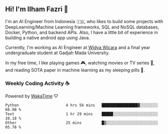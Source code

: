 ## Hi! I'm Ilham Fazri 👋

I'm an AI Engineer from Indonesia 🇮🇩, who likes to build some projects with DeepLearning/Machine Learning frameworks, SQL and NoSQL databases, Docker, Python, and backend APIs. Also, I have a little bit of experience in building a native android app using Java.

Currently, I'm working as AI Engineer at [Widya Wicara](https://widyawicara.com) and a final year undergraduate student at Gadjah Mada University. 

In my free time, I like playing games 🎮, watching movies or TV series 🍿, and reading SOTA paper in machine learning as my sleeping pills 💊. 

### Weekly Coding Activity ☕
Powered by [WakaTime](https://wakatime.com/) ♡
<!--START_SECTION:waka-->

```text
Python                     4 hrs 56 mins   ████████████████▓░░░░░░░░   66.98 %
Text                       1 hr 29 mins    █████░░░░░░░░░░░░░░░░░░░░   20.18 %
Other                      25 mins         █▒░░░░░░░░░░░░░░░░░░░░░░░   05.78 %
```

<!--END_SECTION:waka-->
